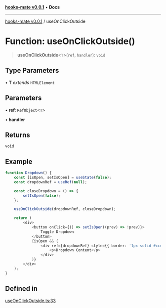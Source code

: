 [**hooks-mate v0.0.1**](../README.md) • **Docs**

***

[hooks-mate v0.0.1](../README.md) / useOnClickOutside

# Function: useOnClickOutside()

> **useOnClickOutside**\<`T`\>(`ref`, `handler`): `void`

## Type Parameters

• **T** *extends* `HTMLElement`

## Parameters

• **ref**: `RefObject`\<`T`\>

• **handler**

## Returns

`void`

## Example

```ts
function Dropdown() {
    const [isOpen, setIsOpen] = useState(false);
    const dropdownRef = useRef(null);

    const closeDropdown = () => {
        setIsOpen(false);
    };

    useOnClickOutside(dropdownRef, closeDropdown);

    return (
        <div>
            <button onClick={() => setIsOpen((prev) => !prev)}>
                Toggle Dropdown
            </button>
            {isOpen && (
                <div ref={dropdownRef} style={{ border: '1px solid #ccc', padding: '10px' }}>
                    <p>Dropdown Content</p>
                </div>
            )}
        </div>
    );
}
```

## Defined in

[useOnClickOutside.ts:33](https://github.com/guestDI/hooks-mate/blob/350846f7dadcea6b0b5163ff1bb8b09e3085b88f/src/hooks/useOnClickOutside.ts#L33)

